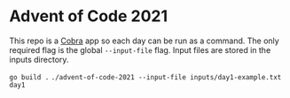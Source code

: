 # Advent of Code 2021

This repo is a [Cobra](https://github.com/spf13/cobra) app so each day can be run as a command. The only required flag is the global `--input-file` flag. Input files are stored in the inputs directory.

`go build .`
`./advent-of-code-2021 --input-file inputs/day1-example.txt day1`
